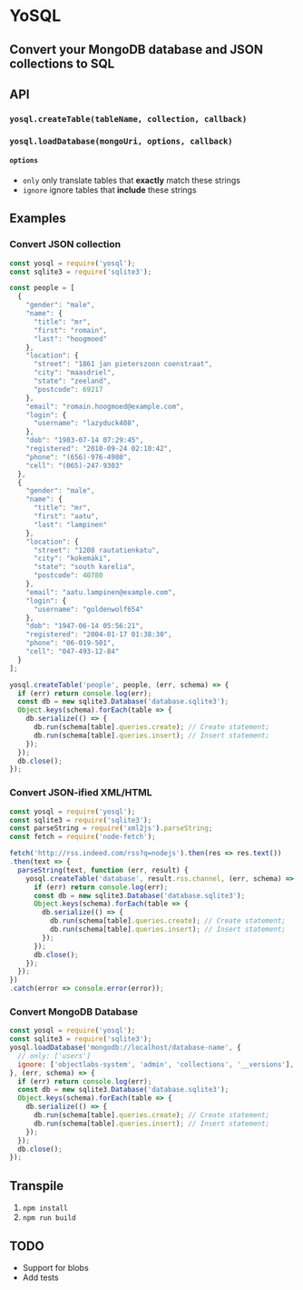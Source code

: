 # YoSQL
## Convert your MongoDB database and JSON collections to SQL

## API
### `yosql.createTable(tableName, collection, callback)`

### `yosql.loadDatabase(mongoUri, options, callback)`
#### `options`
* `only` only translate tables that **exactly** match these strings
* `ignore` ignore tables that **include** these strings

## Examples
### Convert JSON collection
```js
const yosql = require('yosql');
const sqlite3 = require('sqlite3');

const people = [
  {
    "gender": "male",
    "name": {
      "title": "mr",
      "first": "romain",
      "last": "hoogmoed"
    },
    "location": {
      "street": "1861 jan pieterszoon coenstraat",
      "city": "maasdriel",
      "state": "zeeland",
      "postcode": 69217
    },
    "email": "romain.hoogmoed@example.com",
    "login": {
      "username": "lazyduck408",
    },
    "dob": "1983-07-14 07:29:45",
    "registered": "2010-09-24 02:10:42",
    "phone": "(656)-976-4980",
    "cell": "(065)-247-9303"
  },
  {
    "gender": "male",
    "name": {
      "title": "mr",
      "first": "aatu",
      "last": "lampinen"
    },
    "location": {
      "street": "1208 rautatienkatu",
      "city": "kokemäki",
      "state": "south karelia",
      "postcode": 40780
    },
    "email": "aatu.lampinen@example.com",
    "login": {
      "username": "goldenwolf654"
    },
    "dob": "1947-06-14 05:56:21",
    "registered": "2004-01-17 01:38:30",
    "phone": "06-019-501",
    "cell": "047-493-12-84"
  }
];

yosql.createTable('people', people, (err, schema) => {
  if (err) return console.log(err);
  const db = new sqlite3.Database('database.sqlite3');
  Object.keys(schema).forEach(table => {
    db.serialize(() => {
      db.run(schema[table].queries.create); // Create statement;
      db.run(schema[table].queries.insert); // Insert statement;
    });
  });
  db.close();
});
```

### Convert JSON-ified XML/HTML
```js
const yosql = require('yosql');
const sqlite3 = require('sqlite3');
const parseString = require('xml2js').parseString;
const fetch = require('node-fetch');

fetch('http://rss.indeed.com/rss?q=nodejs').then(res => res.text())
.then(text => {
  parseString(text, function (err, result) {
    yosql.createTable('database', result.rss.channel, (err, schema) => {
      if (err) return console.log(err);
      const db = new sqlite3.Database('database.sqlite3');
      Object.keys(schema).forEach(table => {
        db.serialize(() => {
          db.run(schema[table].queries.create); // Create statement;
          db.run(schema[table].queries.insert); // Insert statement;
        });
      });
      db.close();
    });
  });
})
.catch(error => console.error(error));
```

### Convert MongoDB Database
```js
const yosql = require('yosql');
const sqlite3 = require('sqlite3');
yosql.loadDatabase('mongodb://localhost/database-name', {
  // only: ['users']
  ignore: ['objectlabs-system', 'admin', 'collections', '__versions'],
}, (err, schema) => {
  if (err) return console.log(err);
  const db = new sqlite3.Database('database.sqlite3');
  Object.keys(schema).forEach(table => {
    db.serialize(() => {
      db.run(schema[table].queries.create); // Create statement;
      db.run(schema[table].queries.insert); // Insert statement;
    });
  });
  db.close();
});
```

## Transpile
1. `npm install`
1. `npm run build`

## TODO
* Support for blobs
* Add tests
